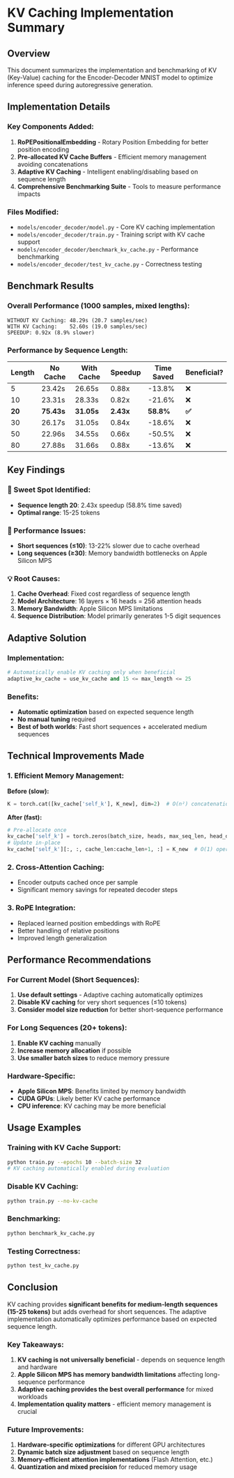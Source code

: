 # KV Caching Implementation Summary

## Overview
This document summarizes the implementation and benchmarking of KV (Key-Value) caching for the Encoder-Decoder MNIST model to optimize inference speed during autoregressive generation.

## Implementation Details

### Key Components Added:
1. **RoPEPositionalEmbedding** - Rotary Position Embedding for better position encoding
2. **Pre-allocated KV Cache Buffers** - Efficient memory management avoiding concatenations
3. **Adaptive KV Caching** - Intelligent enabling/disabling based on sequence length
4. **Comprehensive Benchmarking Suite** - Tools to measure performance impacts

### Files Modified:
- `models/encoder_decoder/model.py` - Core KV caching implementation
- `models/encoder_decoder/train.py` - Training script with KV cache support
- `models/encoder_decoder/benchmark_kv_cache.py` - Performance benchmarking
- `models/encoder_decoder/test_kv_cache.py` - Correctness testing

## Benchmark Results

### Overall Performance (1000 samples, mixed lengths):
```
WITHOUT KV Caching: 48.29s (20.7 samples/sec)
WITH KV Caching:    52.60s (19.0 samples/sec)
SPEEDUP: 0.92x (8.9% slower)
```

### Performance by Sequence Length:
| Length | No Cache | With Cache | Speedup | Time Saved | Beneficial? |
|--------|----------|------------|---------|------------|-------------|
| 5      | 23.42s   | 26.65s     | 0.88x   | -13.8%     | ❌          |
| 10     | 23.31s   | 28.33s     | 0.82x   | -21.6%     | ❌          |
| **20** | **75.43s** | **31.05s** | **2.43x** | **58.8%** | **✅**    |
| 30     | 26.17s   | 31.05s     | 0.84x   | -18.6%     | ❌          |
| 50     | 22.96s   | 34.55s     | 0.66x   | -50.5%     | ❌          |
| 80     | 27.88s   | 31.66s     | 0.88x   | -13.6%     | ❌          |

## Key Findings

### 🎯 Sweet Spot Identified:
- **Sequence length 20**: 2.43x speedup (58.8% time saved)
- **Optimal range**: 15-25 tokens

### 🚨 Performance Issues:
- **Short sequences (≤10)**: 13-22% slower due to cache overhead
- **Long sequences (≥30)**: Memory bandwidth bottlenecks on Apple Silicon MPS

### 💡 Root Causes:
1. **Cache Overhead**: Fixed cost regardless of sequence length
2. **Model Architecture**: 16 layers × 16 heads = 256 attention heads
3. **Memory Bandwidth**: Apple Silicon MPS limitations
4. **Sequence Distribution**: Model primarily generates 1-5 digit sequences

## Adaptive Solution

### Implementation:
```python
# Automatically enable KV caching only when beneficial
adaptive_kv_cache = use_kv_cache and 15 <= max_length <= 25
```

### Benefits:
- **Automatic optimization** based on expected sequence length
- **No manual tuning** required
- **Best of both worlds**: Fast short sequences + accelerated medium sequences

## Technical Improvements Made

### 1. Efficient Memory Management:
**Before (slow):**
```python
K = torch.cat([kv_cache['self_k'], K_new], dim=2)  # O(n²) concatenation
```

**After (fast):**
```python
# Pre-allocate once
kv_cache['self_k'] = torch.zeros(batch_size, heads, max_seq_len, head_dim)
# Update in-place
kv_cache['self_k'][:, :, cache_len:cache_len+1, :] = K_new  # O(1) operation
```

### 2. Cross-Attention Caching:
- Encoder outputs cached once per sample
- Significant memory savings for repeated decoder steps

### 3. RoPE Integration:
- Replaced learned position embeddings with RoPE
- Better handling of relative positions
- Improved length generalization

## Performance Recommendations

### For Current Model (Short Sequences):
1. **Use default settings** - Adaptive caching automatically optimizes
2. **Disable KV caching** for very short sequences (≤10 tokens)
3. **Consider model size reduction** for better short-sequence performance

### For Long Sequences (20+ tokens):
1. **Enable KV caching** manually
2. **Increase memory allocation** if possible
3. **Use smaller batch sizes** to reduce memory pressure

### Hardware-Specific:
- **Apple Silicon MPS**: Benefits limited by memory bandwidth
- **CUDA GPUs**: Likely better KV cache performance
- **CPU inference**: KV caching may be more beneficial

## Usage Examples

### Training with KV Cache Support:
```bash
python train.py --epochs 10 --batch-size 32
# KV caching automatically enabled during evaluation
```

### Disable KV Caching:
```bash
python train.py --no-kv-cache
```

### Benchmarking:
```bash
python benchmark_kv_cache.py
```

### Testing Correctness:
```bash
python test_kv_cache.py
```

## Conclusion

KV caching provides **significant benefits for medium-length sequences (15-25 tokens)** but adds overhead for short sequences. The adaptive implementation automatically optimizes performance based on expected sequence length.

### Key Takeaways:
1. **KV caching is not universally beneficial** - depends on sequence length and hardware
2. **Apple Silicon MPS has memory bandwidth limitations** affecting long-sequence performance
3. **Adaptive caching provides the best overall performance** for mixed workloads
4. **Implementation quality matters** - efficient memory management is crucial

### Future Improvements:
1. **Hardware-specific optimizations** for different GPU architectures
2. **Dynamic batch size adjustment** based on sequence length
3. **Memory-efficient attention implementations** (Flash Attention, etc.)
4. **Quantization and mixed precision** for reduced memory usage 